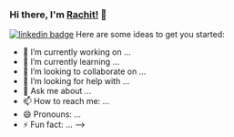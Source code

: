 ### Hi there, I'm [Rachit!](https://github.com/webdevrachit) 👋

[![linkedin badge](https://img.shields.io/badge/rachit-tandon-3a2733171/?style=flat&logo=linkedin)](https://www.linkedin.com/in/rachit-tandon12)
Here are some ideas to get you started:

- 🔭 I’m currently working on ...
- 🌱 I’m currently learning ...
- 👯 I’m looking to collaborate on ...
- 🤔 I’m looking for help with ...
- 💬 Ask me about ...
- 📫 How to reach me: ...
- 😄 Pronouns: ...
- ⚡ Fun fact: ...
-->
